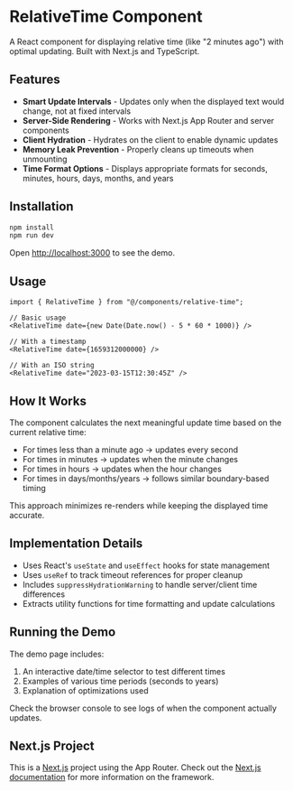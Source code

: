 # RelativeTime Component

A React component for displaying relative time (like "2 minutes ago") with optimal updating. Built with Next.js and TypeScript.

## Features

- **Smart Update Intervals** - Updates only when the displayed text would change, not at fixed intervals
- **Server-Side Rendering** - Works with Next.js App Router and server components
- **Client Hydration** - Hydrates on the client to enable dynamic updates
- **Memory Leak Prevention** - Properly cleans up timeouts when unmounting
- **Time Format Options** - Displays appropriate formats for seconds, minutes, hours, days, months, and years

## Installation

```bash
npm install
npm run dev
```

Open [http://localhost:3000](http://localhost:3000) to see the demo.

## Usage

```tsx
import { RelativeTime } from "@/components/relative-time";

// Basic usage
<RelativeTime date={new Date(Date.now() - 5 * 60 * 1000)} />

// With a timestamp
<RelativeTime date={1659312000000} />

// With an ISO string
<RelativeTime date="2023-03-15T12:30:45Z" />
```

## How It Works

The component calculates the next meaningful update time based on the current relative time:

- For times less than a minute ago → updates every second
- For times in minutes → updates when the minute changes
- For times in hours → updates when the hour changes
- For times in days/months/years → follows similar boundary-based timing

This approach minimizes re-renders while keeping the displayed time accurate.

## Implementation Details

- Uses React's `useState` and `useEffect` hooks for state management
- Uses `useRef` to track timeout references for proper cleanup
- Includes `suppressHydrationWarning` to handle server/client time differences
- Extracts utility functions for time formatting and update calculations

## Running the Demo

The demo page includes:

1. An interactive date/time selector to test different times
2. Examples of various time periods (seconds to years)
3. Explanation of optimizations used

Check the browser console to see logs of when the component actually updates.

## Next.js Project

This is a [Next.js](https://nextjs.org) project using the App Router. Check out the [Next.js documentation](https://nextjs.org/docs) for more information on the framework.
